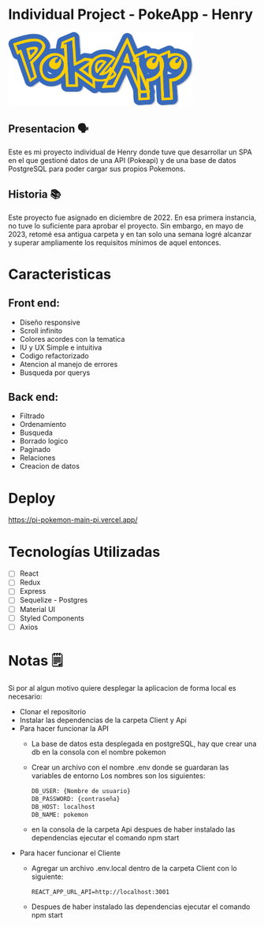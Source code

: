 # Individual Project - PokeApp - Henry

<img height="150" src="./pokemon.png" />

## Presentacion 🗣️

Este es mi proyecto individual de Henry donde tuve que desarrollar un SPA en el que gestioné datos de una API (Pokeapi) y de una base de datos PostgreSQL para poder cargar sus propios Pokemons.

## Historia 📚

Este proyecto fue asignado en diciembre de 2022. En esa primera instancia, no tuve lo suficiente para aprobar el proyecto. Sin embargo, en mayo de 2023, retomé esa antigua carpeta y en tan solo una semana logré alcanzar y superar ampliamente los requisitos mínimos de aquel entonces.

# Caracteristicas

## Front end:
- Diseño responsive
- Scroll infinito
- Colores acordes con la tematica
- IU y UX Simple e intuitiva
- Codigo refactorizado
- Atencion al manejo de errores
- Busqueda por querys

## Back end:
- Filtrado 
- Ordenamiento
- Busqueda 
- Borrado logico
- Paginado
- Relaciones
- Creacion de datos

# Deploy

https://pi-pokemon-main-pi.vercel.app/

# Tecnologías Utilizadas

- [ ] React
- [ ] Redux
- [ ] Express
- [ ] Sequelize - Postgres
- [ ] Material UI
- [ ] Styled Components
- [ ] Axios

# Notas 🗒️

Si por al algun motivo quiere desplegar la aplicacion de forma local es necesario:

- Clonar el repositorio
- Instalar las dependencias de la carpeta Client y Api 
- Para hacer funcionar la API
  - La base de datos esta desplegada en postgreSQL, hay que crear una db en la consola con el nombre pokemon
  - Crear un archivo con el nombre .env donde se guardaran las variables de entorno
    Los nombres son los siguientes:
    
    ```
    DB_USER: {Nombre de usuario}
    DB_PASSWORD: {contraseña}
    DB_HOST: localhost
    DB_NAME: pokemon
    ```
  - en la consola de la carpeta Api despues de haber instalado las dependencias ejecutar el comando npm start
- Para hacer funcionar el Cliente  
  - Agregar un archivo .env.local dentro de la carpeta Client con lo siguiente:
  
    ```
    REACT_APP_URL_API=http://localhost:3001
    ```
  - Despues de haber instalado las dependencias ejecutar el comando npm start  
